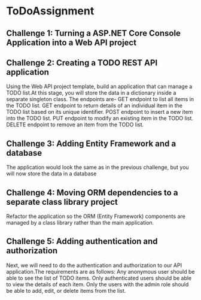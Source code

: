 # ToDoAssignment
## Challenge 1: Turning a ASP.NET Core Console Application into a Web API project
## Challenge 2: Creating a TODO REST API application
Using the Web API project template, build an application that can manage a TODO list.At this stage, you will store the data in a dictionary inside a separate singleton class. The endpoints are-
GET endpoint to list all items in the TODO list.
GET endpoint to return details of an individual item in the TODO list based on its unique identifier.
POST endpoint to insert a new item into the TODO list.
PUT endpoint to modify an existing item in the TODO list.
DELETE endpoint to remove an item from the TODO list.
## Challenge 3: Adding Entity Framework and a database
The application would look the same as in the previous challenge, but you will now store the data in a database
## Challenge 4: Moving ORM dependencies to a separate class library project
Refactor the application so the ORM (Entity Framework) components are managed by a class library rather than the main application.




## Challenge 5: Adding authentication and authorization
Next, we will need to do the authentication and authorization to our API application.The requirements are as follows:
Any anonymous user should be able to see the list of TODO items.
Only authenticated users should be able to view the details of each item.
Only the users with the admin role should be able to add, edit, or delete items from the list.
